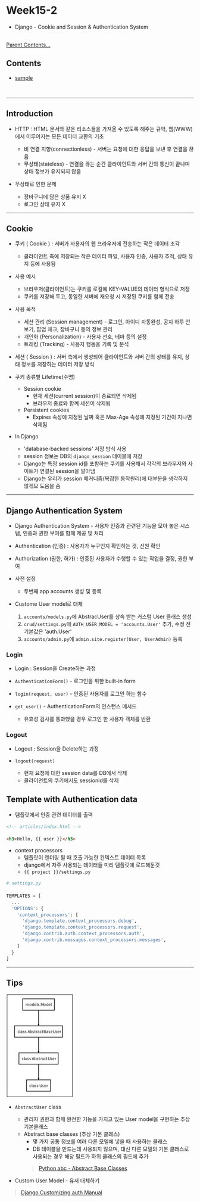 # Week15-2

-   Django - Cookie and Session & Authentication System


<link rel="stylesheet" href="../../assets/stylesheets/my_style.css">

<br>[Parent Contents...](../../README.md/#til-today-i-learned)


## Contents
- [sample](#sample)

<br>


-----


## Introduction

- HTTP : HTML 문서와 같은 리소스들을 가져올 수 있도록 해주는 규약, 웹(WWW)에서 이루어지는 모든 데이터 교환의 기초
  + 비 연결 지향(connectionless) - 서버는 요청에 대한 응답을 보낸 후 연결을 끊음
  + 무상태(stateless) - 연결을 끊는 순간 클라이언트와 서버 간의 통신이 끝나며 상태 정보가 유지되지 않음

- 무상태로 인한 문제
  + 장바구니에 담은 상품 유지 X
  + 로그인 상태 유지 X


-----


## Cookie

- 쿠키 ( Cookie ) : 서버가 사용자의 웹 프라우저에 전송하는 작은 데이터 조각
  + 클라이언트 측에 저장되는 작은 데이터 파일, 사용자 인증, 사용자 추적, 상태 유지 등에 사용됨

- 사용 예시
  + 브라우저(클라이언트)는 쿠키를 로컬에 KEY-VALUE의 데이터 형식으로 저장
  + 쿠키를 저장해 두고, 동일한 서버에 재요청 시 저장된 쿠키를 함께 전송

- 사용 목적
  + 세션 관리 (Session management) - 로그인, 아이디 자동완성, 공지 하루 안 보기, 팝업 체크, 장바구니 등의 정보 관리
  + 개인화 (Personalization) - 사용자 선호, 테마 등의 설정
  + 트래킹 (Tracking) - 사용자 행동을 기록 및 분석

- 세션 ( Session ) : 서버 측에서 생성되어 클라이언트와 서버 간의 상태를 유지, 상태 정보를 저장하는 데이터 저장 방식

- 쿠키 종류별 Lifetime(수명)
  + Session cookie
    * 현재 세션(current session)이 종료되면 삭제됨
    * 브라우저 종료와 함꼐 세션이 삭제됨
  + Persistent cookies
    * Expires 속성에 지정된 날짜 혹은 Max-Age 속성에 지정된 기간이 지나면 삭제됨

- In Django
  + 'database-backed sessions' 저장 방식 사용
  + session 정보는 DB의 `django_session` 테이블에 저장
  + Django는 특정 session id를 포함하는 쿠키를 사용해서 각각의 브라우저와 사이트가 연결된 session을 알아냄
  + Django는 우리가 session 메커니즘(복잡한 동작원리)에 대부분을 생각하지 않겎므 도움을 줌


-----


## Django Authentication System

- Django Authentication System - 사용자 인증과 관련된 기능을 모아 놓은 시스템, 인증과 권한 부여를 함께 제공 및 처리

- Authentication (인증) : 사용자가 누구인지 확인하는 것, 신원 확인

- Authorization (권한, 허가) : 인증된 사용자가 수행할 수 있는 작업을 결정, 권한 부여

- 사전 설정
  + 두번째 app accounts 생성 및 등록

- Custome User model로 대체
  1. `accounts/models.py`에 AbstracUser를 상속 받는 커스텀 User 클래스 생성
  2. `crud/settings.py`에 `AUTH_USER_MODEL = 'accounts.User'` 추가, 수정 전 기본값은 'auth.User'
  3. `accounts/admin.py`에 `admin.site.register(User, UserAdmin)` 등록

### Login

- Login : Session을 Create하는 과정

- `AuthenticationForm()` - 로그인을 위한 built-in form

- `login(request, user)` - 인증된 사용자를 로그인 하는 함수

- `get_user()` - AuthenticationForm의 인스턴스 메서드
  + 유효성 검사를 통과했을 경우 로그인 한 사용자 객체를 반환

### Logout

- Logout : Session을 Delete하는 과정

- `logout(request)` 
  + 현재 요청에 대한 session data를 DB에서 삭제
  + 클라이언트의 쿠키에서도 sessionid를 삭제

## Template with Authentication data

- 템플릿에서 인증 관련 데이터를 출력
```html
<!-- articles/index.html -->

<h3>Hello, {{ user }}</h3>
```

- context processors
  + 템플릿이 렌더링 될 때 호출 가능한 컨텍스트 데이터 목록
  + django에서 자주 사용되는 데이터들 미리 템플릿에 로드해둔것
  + `{{ project }}/settings.py`
```py
# settings.py

TEMPLATES = [
  ...
  'OPTIONS': {
    'context_processors': [
      'django.template.context_processors.debug',
      'django.template.context_processors.request',
      'django.contrib.auth.context_processors.auth',
      'django.contrib.messages.context_processors.messages',
    ]
  }
]
```


-----


## Tips

![User 모델 상속 관계](assets/01.png)

- `AbstractUser` class
  + 관리자 권한과 함께 완전한 기능을 가지고 있는 User model을 구현하는 추상 기본클래스
  + Abstract base classes (추상 기본 클래스)
    * 몇 가지 공통 정보를 여러 다른 모델에 넣을 때 사용하는 클래스
    * DB 테이블을 만드는데 사용되지 않으며, 대신 다른 모델의 기본 클래스로 사용되는 경우 해당 필드가 하위 클래스의 필드에 추가
    > [Python abc - Abstract Base Classes](https://docs.python.org/3/library/abc.html)

- Custom User Model - 유저 대체하기
> [Django Customizing auth Manual](https://docs.djangoproject.com/en/3.2/topics/auth/customizing/#substituting-a-custom-user-model)
